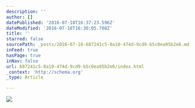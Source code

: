 ```yaml
---
description: ''
author: []
datePublished: '2016-07-18T16:37:23.596Z'
dateModified: '2016-07-18T16:30:05.708Z'
title: ''
starred: false
sourcePath: _posts/2016-07-18-687241c5-8a10-474d-9cd9-b5c0ea95b2e6.md
inFeed: true
hasPage: true
inNav: false
url: 687241c5-8a10-474d-9cd9-b5c0ea95b2e6/index.html
_context: 'http://schema.org'
_type: Article

---
```

![](https://the-grid-user-content.s3-us-west-2.amazonaws.com/586c6bf1-b2e8-4bcf-8fd1-0fa0044b6741.jpg)